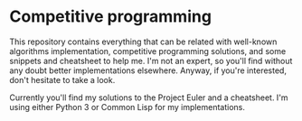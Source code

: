 Competitive programming
=======================

This repository contains everything that can be related with well-known algorithms implementation, competitive programming solutions, and some snippets and cheatsheet to help me.
I'm not an expert, so you'll find without any doubt better implementations elsewhere. Anyway, if you're interested, don't hesitate to take a look.

Currently you'll find my solutions to the Project Euler and a cheatsheet. I'm using either Python 3 or Common Lisp for my implementations.
